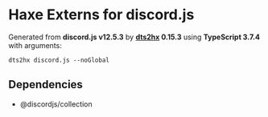 # Haxe Externs for discord.js

Generated from **discord.js v12.5.3** by **[dts2hx](https://github.com/haxiomic/dts2hx) 0.15.3** using **TypeScript 3.7.4** with arguments:

	dts2hx discord.js --noGlobal

## Dependencies
- @discordjs/collection